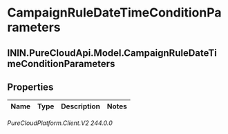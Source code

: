 # CampaignRuleDateTimeConditionParameters

## ININ.PureCloudApi.Model.CampaignRuleDateTimeConditionParameters

## Properties

|Name | Type | Description | Notes|
|------------ | ------------- | ------------- | -------------|



_PureCloudPlatform.Client.V2 244.0.0_
